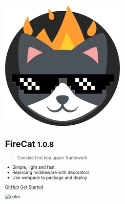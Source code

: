 <!-- _coverpage.md -->

![logo](_media/icon.png ':size=200px')

# FireCat <small>1.0.8</small>

> Concise first koa upper framework

- Simple, light and fast
- Replacing middleware with decorators
- Use webpack to package and deploy

[GitHub](https://github.com/Jon-Millent/fire-cat)
[Get Started](#start)

![color](#f0f0f0)